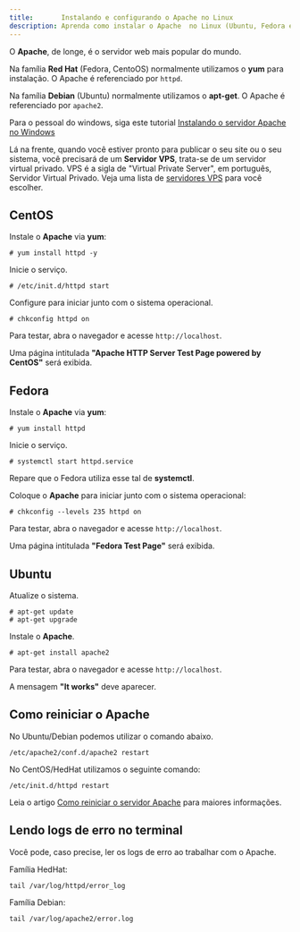 ```yaml
---
title:       Instalando e configurando o Apache no Linux
description: Aprenda como instalar o Apache  no Linux (Ubuntu, Fedora e CentOS)
---
```


O __Apache__, de longe, é o servidor web mais popular do mundo.

Na família __Red Hat__ (Fedora, CentoOS) normalmente utilizamos o __yum__ para instalação. O Apache é referenciado por `httpd`.

Na família __Debian__ (Ubuntu) normalmente utilizamos o __apt-get__. O Apache é referenciado por `apache2`.

Para o pessoal do windows, siga este tutorial [Instalando o servidor Apache no Windows](http://www.superdownloads.com.br/materias/instalando-servidor-apache-no-windows-linux.html "link-externo")

Lá na frente, quando você estiver pronto para publicar o seu site ou o seu sistema, você precisará de
um __Servidor VPS__, trata-se de um servidor virtual privado. VPS é a sigla de "Virtual Private Server", em português,
Servidor Virtual Privado. Veja uma lista de [servidores VPS](https://www.melhorhospedagemdesites.com/servidor-vps/ "link-externo") para você escolher.



CentOS
---

Instale o __Apache__ via __yum__:

    # yum install httpd -y

Inicie o serviço.

    # /etc/init.d/httpd start


Configure para iniciar junto com o sistema operacional.

    # chkconfig httpd on

Para testar, abra o navegador e acesse `http://localhost`.

Uma página intitulada __"Apache HTTP Server Test Page powered by CentOS"__ será exibida.




Fedora
---

Instale o __Apache__ via __yum__:

    # yum install httpd


Inicie o serviço.

    # systemctl start httpd.service

Repare que o Fedora utiliza esse tal de __systemctl__.

Coloque o __Apache__ para iniciar junto com o sistema operacional:

    # chkconfig --levels 235 httpd on

Para testar, abra o navegador e acesse `http://localhost`.

Uma página intitulada __"Fedora Test Page"__ será exibida.




Ubuntu
---

Atualize o sistema.

    # apt-get update
    # apt-get upgrade

Instale o __Apache__.

    # apt-get install apache2

Para testar, abra o navegador e acesse `http://localhost`.

A mensagem __"It works"__ deve aparecer.




Como reiniciar o Apache
---

No Ubuntu/Debian podemos utilizar o comando abaixo.

    /etc/apache2/conf.d/apache2 restart

No CentOS/HedHat utilizamos o seguinte comando:

    /etc/init.d/httpd restart

Leia o artigo [Como reiniciar o servidor Apache](/linux/reiniciar-servidor-apache/) para maiores informações.




Lendo logs de erro no terminal
---

Você pode, caso precise, ler os logs de erro ao trabalhar com o Apache.

Família HedHat:

    tail /var/log/httpd/error_log

Família Debian:

    tail /var/log/apache2/error.log